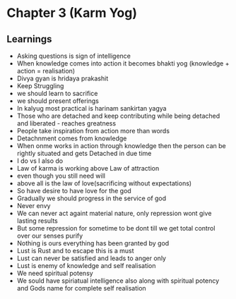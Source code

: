 # Chapter 3 (Karm Yog)

## Learnings
- Asking questions is sign of intelligence
- When knowledge comes into action it becomes bhakti yog (knowledge + action = realisation)
- Divya gyan is hridaya prakashit
- Keep Struggling
- we should learn to sacrifice
- we should present offerings
- In kalyug most practical is harinam sankirtan yagya
- Those who are detached and keep contributing while being detached and liberated - reaches greatness
- People take inspiration from action more than words
- Detachnment comes from knowledge
- When onme works in action through knowledge then the person can be rightly situated and gets Detached in due time
- I do vs I also do
- Law of karma is working above Law of attraction
- even though you still need will
- above all is the law of love(sacrificing without expectations)
- So have desire to have love for the god
- Gradually we should progress in the service of god
- Never envy
- We can never act againt material nature, only repression wont give lasting results
- But some repression for sometime to be dont till we get total control over our senses purify
- Nothing is ours everything has been granted by god
- Lust is Rust and to escape this is a must
- Lust can never be satisfied and leads to anger only
- Lust is enemy of knowledge and self realisation
- We need spiritual potensy
- We sould have spiriatual intelligence also along with spiritual potency and Gods name for complete self realisation 